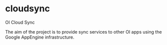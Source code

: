 cloudsync
=========

OI Cloud Sync

The aim of the project is to provide sync services to other OI apps using the Google AppEngine infrastructure.
